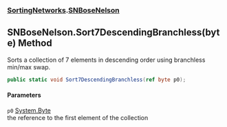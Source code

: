 ### [SortingNetworks](SortingNetworks.md 'SortingNetworks').[SNBoseNelson](SortingNetworks_SNBoseNelson.md 'SortingNetworks.SNBoseNelson')
## SNBoseNelson.Sort7DescendingBranchless(byte) Method
Sorts a collection of 7 elements in descending order using branchless min/max swap.  
```csharp
public static void Sort7DescendingBranchless(ref byte p0);
```
#### Parameters
<a name='SortingNetworks_SNBoseNelson_Sort7DescendingBranchless(byte)_p0'></a>
`p0` [System.Byte](https://docs.microsoft.com/en-us/dotnet/api/System.Byte 'System.Byte')  
the reference to the first element of the collection
  
